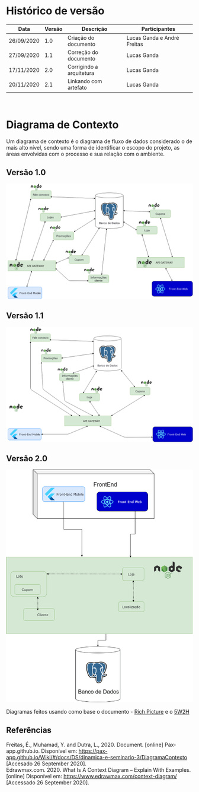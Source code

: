 # Histórico de versão


| Data       | Versão | Descrição                                          | Participantes                                                                   |
| ---------- | ------ | -------------------------------------------------- | ------------------------------------------------------------------------------- |
| 26/09/2020 | 1.0    | Criação do documento | Lucas Ganda e André Freitas|
| 27/09/2020 | 1.1    | Correção do documento | Lucas Ganda |
| 17/11/2020 | 2.0    | Corrigindo a arquitetura | Lucas Ganda |
| 20/11/2020 | 2.1    | Linkando com artefato | Lucas Ganda |

<br/>

# Diagrama de Contexto

Um diagrama de contexto é o diagrama de fluxo de dados considerado o de mais alto nível, sendo uma forma de identificar o escopo do projeto, as áreas envolvidas com o processo e sua relação com o ambiente.


## Versão 1.0
![d1](./images/diagrama_contexto.png)

## Versão 1.1
![d2](./images/diagrama_contexto2.png)

## Versão 2.0
![d3](./images/diagrama_contexto3.png)

 Diagramas feitos usando como base o documento - [Rich Picture](rich_picture.md) e o  [5W2H](5W2H.md)
</br>

## Referências
Freitas, É., Muhamad, Y. and Dutra, L., 2020. Document. [online] Pax-app.github.io. Disponível em: <https://pax-app.github.io/Wiki/#/docs/DS/dinamica-e-seminario-3/DiagramaContexto> [Accesado 26 September 2020].
<br/>
Edrawmax.com. 2020. What Is A Context Diagram – Explain With Examples. [online] Disponível em: <https://www.edrawmax.com/context-diagram/> [Accessado 26 September 2020].